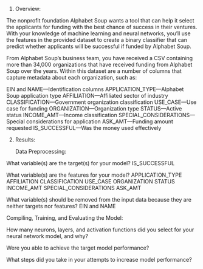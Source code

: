 1. Overview:

The nonprofit foundation Alphabet Soup wants a tool that can help it select the applicants for funding with the best chance of success in their ventures. With your knowledge of machine learning and neural networks, you’ll use the features in the provided dataset to create a binary classifier that can predict whether applicants will be successful if funded by Alphabet Soup.

From Alphabet Soup’s business team, you have received a CSV containing more than 34,000 organizations that have received funding from Alphabet Soup over the years. Within this dataset are a number of columns that capture metadata about each organization, such as:

EIN and NAME—Identification columns
APPLICATION_TYPE—Alphabet Soup application type
AFFILIATION—Affiliated sector of industry
CLASSIFICATION—Government organization classification
USE_CASE—Use case for funding
ORGANIZATION—Organization type
STATUS—Active status
INCOME_AMT—Income classification
SPECIAL_CONSIDERATIONS—Special considerations for application
ASK_AMT—Funding amount requested
IS_SUCCESSFUL—Was the money used effectively

2. Results:

   Data Preprocessing:

What variable(s) are the target(s) for your model?
  IS_SUCCESSFUL
  
What variable(s) are the features for your model?
  APPLICATION_TYPE
  AFFILIATION
  CLASSIFICATION
  USE_CASE
  ORGANIZATION
  STATUS
  INCOME_AMT
  SPECIAL_CONSIDERATIONS
  ASK_AMT
  
What variable(s) should be removed from the input data because they are neither targets nor features?
  EIN and NAME 

Compiling, Training, and Evaluating the Model:

How many neurons, layers, and activation functions did you select for your neural network model, and why?
  
Were you able to achieve the target model performance?
  
What steps did you take in your attempts to increase model performance?
  
